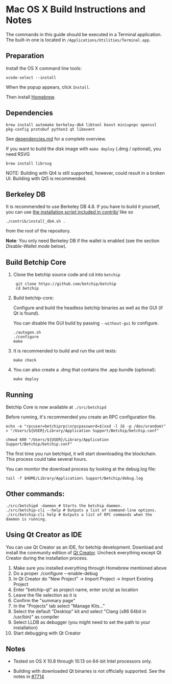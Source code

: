 Mac OS X Build Instructions and Notes
====================================
The commands in this guide should be executed in a Terminal application.
The built-in one is located in `/Applications/Utilities/Terminal.app`.

Preparation
-----------
Install the OS X command line tools:

`xcode-select --install`

When the popup appears, click `Install`.

Then install [Homebrew](https://brew.sh).

Dependencies
----------------------

    brew install automake berkeley-db4 libtool boost miniupnpc openssl pkg-config protobuf python3 qt libevent

See [dependencies.md](dependencies.md) for a complete overview.

If you want to build the disk image with `make deploy` (.dmg / optional), you need RSVG

    brew install librsvg

NOTE: Building with Qt4 is still supported, however, could result in a broken UI. Building with Qt5 is recommended.

Berkeley DB
-----------
It is recommended to use Berkeley DB 4.8. If you have to build it yourself,
you can use [the installation script included in contrib/](/contrib/install_db4.sh)
like so

```shell
./contrib/install_db4.sh .
```

from the root of the repository.

**Note**: You only need Berkeley DB if the wallet is enabled (see the section *Disable-Wallet mode* below).

Build Betchip Core
------------------------

1. Clone the betchip source code and cd into `betchip`

        git clone https://github.com/betchip/betchip
        cd betchip

2.  Build betchip-core:

    Configure and build the headless betchip binaries as well as the GUI (if Qt is found).

    You can disable the GUI build by passing `--without-gui` to configure.

        ./autogen.sh
        ./configure
        make

3.  It is recommended to build and run the unit tests:

        make check

4.  You can also create a .dmg that contains the .app bundle (optional):

        make deploy

Running
-------

Betchip Core is now available at `./src/betchipd`

Before running, it's recommended you create an RPC configuration file.

    echo -e "rpcuser=betchiprpc\nrpcpassword=$(xxd -l 16 -p /dev/urandom)" > "/Users/${USER}/Library/Application Support/Betchip/betchip.conf"

    chmod 600 "/Users/${USER}/Library/Application Support/Betchip/betchip.conf"

The first time you run betchipd, it will start downloading the blockchain. This process could take several hours.

You can monitor the download process by looking at the debug.log file:

    tail -f $HOME/Library/Application\ Support/Betchip/debug.log

Other commands:
-------

    ./src/betchipd -daemon # Starts the betchip daemon.
    ./src/betchip-cli --help # Outputs a list of command-line options.
    ./src/betchip-cli help # Outputs a list of RPC commands when the daemon is running.

Using Qt Creator as IDE
------------------------
You can use Qt Creator as an IDE, for betchip development.
Download and install the community edition of [Qt Creator](https://www.qt.io/download/).
Uncheck everything except Qt Creator during the installation process.

1. Make sure you installed everything through Homebrew mentioned above
2. Do a proper ./configure --enable-debug
3. In Qt Creator do "New Project" -> Import Project -> Import Existing Project
4. Enter "betchip-qt" as project name, enter src/qt as location
5. Leave the file selection as it is
6. Confirm the "summary page"
7. In the "Projects" tab select "Manage Kits..."
8. Select the default "Desktop" kit and select "Clang (x86 64bit in /usr/bin)" as compiler
9. Select LLDB as debugger (you might need to set the path to your installation)
10. Start debugging with Qt Creator

Notes
-----

* Tested on OS X 10.8 through 10.13 on 64-bit Intel processors only.

* Building with downloaded Qt binaries is not officially supported. See the notes in [#7714](https://github.com/betchip/betchip/issues/7714)
